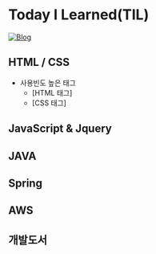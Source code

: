 # Today I Learned(TIL)
[![Blog](https://img.shields.io/badge/Blog-bomcoding.github.io-green.svg)](https://bomcoding.github.io/)

## HTML / CSS
* 사용빈도 높은 태그
  * [HTML 태그]
  * [CSS 태그]

## JavaScript & Jquery
  

## JAVA


## Spring


## AWS


## 개발도서

